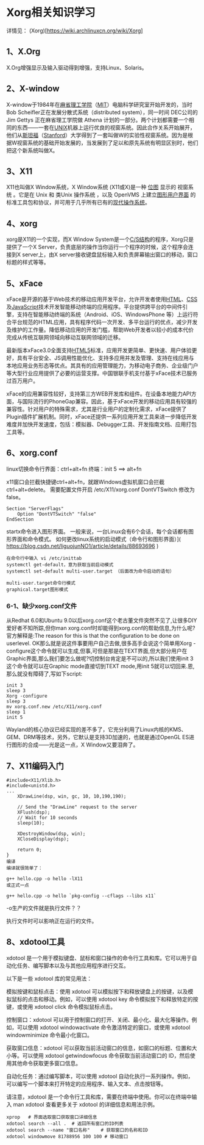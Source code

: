 # Xorg相关知识学习

详情见： (Xorg)[https://wiki.archlinuxcn.org/wiki/Xorg]

## 1、X.Org
X.Org增强显示及输入驱动得到增强，支持Linux、Solaris。

## 2、X-window
X-window于1984年在[麻省理工学院](https://baike.baidu.com/item/麻省理工学院)（[MIT](https://baike.baidu.com/item/MIT/31539)）电脑科学研究室开始开发的，当时Bob Scheifler正在发展分散式系统（distributed system），同一时间 DEC公司的 Jim Gettys 正在麻省理工学院做 Athena 计划的一部分。两个计划都需要一个相同的东西——一套在[UNIX](https://baike.baidu.com/item/UNIX/219943)机器上运行优良的视窗系统。因此合作关系开始展开，他们从[斯坦福](https://baike.baidu.com/item/斯坦福/3298)（[Stanford](https://baike.baidu.com/item/Stanford/8480101)）大学得到了一套叫做W的实验性视窗系统。因为是根据W视窗系统的基础开始发展的，当发展到了足以和原先系统有明显区别时，他们把这个新系统叫做X。

## 3、X11
X11也叫做X Window系统，X Window系统 (X11或X)是一种 [位图](https://baike.baidu.com/item/位图/1017781) 显示的 视窗系统 。它是在 Unix 和 类Unix 操作系统 ，以及 OpenVMS 上建立[图形用户界面](https://baike.baidu.com/item/图形用户界面/3352324) 的标准工具包和协议，并可用于几乎所有已有的[现代操作系统](https://baike.baidu.com/item/现代操作系统/7109908)。 

## 4、xorg
xorg是X11的一个实现，而X Window System是一个[C/S结构](https://baike.baidu.com/item/C%2FS结构/4868476)的程序，Xorg只是提供了一个X Server，负责底层的操作当你运行一个程序的时候，这个程序会连接到X server上，由X server接收键盘鼠标输入和负责屏幕输出窗口的移动，窗口标题的样式等等。

## 5、xFace
xFace是开源的基于Web技术的移动应用开发平台，允许开发者使用[HTML](https://baike.baidu.com/item/HTML)、[CSS](https://baike.baidu.com/item/CSS)及[JavaScript](https://baike.baidu.com/item/JavaScript)技术开发智能移动终端的应用程序。平台提供跨平台的中间件引擎，支持在智能移动终端的系统（Android、iOS、WindowsPhone 等）上运行符合平台规范的HTML应用，具有程序代码一次开发、多平台运行的优点，减少开发及维护的工作量。降低移动应用的开发门槛，帮助Web开发者以较小的成本代价完成从传统互联网领域向移动互联网领域的迁移。

最新版本xFace3.0全面支持[HTML5](https://baike.baidu.com/item/HTML5)标准，应用开发更简单、更快速、用户体验更好，具有平台安全、JS调用性能优化、支持多应用并发及管理、支持在线应用与本地应用业务形态等优点。其具有的应用管理能力，为移动电子商务、企业级门户等大型行业应用提供了必要的运营支撑。中国银联手机支付基于xFace技术已服务过百万用户。

xFace的应用兼容性较好，支持第三方WEB开发库和组件。在设备本地能力API方面，与国际流行的PhoneGap兼容。因此，基于xFace开发的移动应用具有较强的兼容性。针对用户的特殊需求，尤其是行业用户的定制化需求，xFace提供了Plugin插件扩展机制。同时，xFace还提供一系列应用开发工具来进一步降低开发难度并加快开发速度，包括：模拟器、Debugger工具、开发指南文档、应用打包工具等。

## 6、xorg.conf
linux切换命令行界面：ctrl+alt+fn
终端：init 5  ==>  alt+fn

x11窗口会拦截快捷键ctrl+alt+fn，就跟Windows虚拟机窗口会拦截ctrl+alt+delete。
需要配置文件开启 /etc/X11/xorg.conf DontVTSwitch 修改为 false。
```
Section "ServerFlags"
    Option "DontVTSwitch" "false"
EndSection
```

startx命令进入图形界面。
一般来说，一台Linux会有6个会话，每个会话都有图形界面和命令模式。
如何更改linux系统的启动模式（命令行和图形界面）]( https://blog.csdn.net/liguojunNO1/article/details/88693696 )
```
在命令行中输入 vi /etc/inittab
systemctl get-default，意为获取当前启动模式
systemctl set-default multi-user.target （后面改为命令启动的语句）

multi-user.target命令行模式
graphical.target图形模式
```

###  6-1、缺少xorg.conf文件
从Redhat 6.0和Ubuntu 9.0以后xorg.conf这个老古董文件突然不见了,让很多DIY爱好者不知所踪,但你man xorg.conf时却能得到xorg.conf的帮助信息,为什么呢?官方解释是:The reason for this is that the configuration to be done on userlevel. OK那么就是说这件事要用户自己去做,很多高手会说这个简单用Xorg -configure这个命令就可以生成,但事,可但是那是在TEXT界面,但大部分用户在Graphic界面,那么我们要怎么做呢?切控制台肯定是不可以的,所以我们使用init 3这个命令就可以在Graphic mode直接切到TEXT mode,用init 5就可以切回来.恩,那么就没有障碍了,写如下script:
```
init 3
sleep 3
Xorg -configure
sleep 3
mv xorg.conf.new /etc/X11/xorg.conf
sleep 1
init 5
```

Wayland的核心协议已经实现的差不多了，它充分利用了Linux内核的KMS、GEM、DRM等技术，另外，它默认是支持3D加速的，也就是通过OpenGL ES进行图形的合成——光是这一点，X Window又要泪奔了。

## 7、X11编码入门
```
#include<X11/Xlib.h>
#include<unistd.h>
...
    XDrawLine(dsp, win, gc, 10, 10,190,190);

    // Send the "DrawLine" request to the server
    XFlush(dsp);
    // Wait for 10 seconds
    sleep(10);

    XDestroyWindow(dsp, win);
    XCloseDisplay(dsp);

    return 0;
}
编译
编译就很简单了：

g++ hello.cpp -o hello -lX11
或正式一点

g++ hello.cpp -o hello `pkg-config --cflags --libs x11`
```
-o生产的文件就是执行文件？？

执行文件时可以影响正在运行的文件。

## 8、xdotool工具
xdotool 是一个用于模拟键盘、鼠标和窗口操作的命令行工具和库。它可以用于自动化任务、编写脚本以及与其他应用程序进行交互。

以下是一些 xdotool 库的常见用法：

模拟按键和鼠标点击：使用 xdotool 可以模拟按下和释放键盘上的按键，以及模拟鼠标的点击和移动。例如，可以使用 xdotool key 命令模拟按下和释放特定的按键，或使用 xdotool click 命令模拟鼠标点击。

控制窗口：xdotool 可以用于控制窗口的打开、关闭、最小化、最大化等操作。例如，可以使用 xdotool windowactivate 命令激活特定的窗口，或使用 xdotool windowminimize 命令最小化窗口。

获取窗口信息：xdotool 可以获取当前活动窗口的信息，如窗口的标题、位置和大小等。可以使用 xdotool getwindowfocus 命令获取当前活动窗口的 ID，然后使用其他命令获取更多窗口信息。

自动化任务：通过编写脚本，可以使用 xdotool 自动化执行一系列操作。例如，可以编写一个脚本来打开特定的应用程序、输入文本、点击按钮等。

请注意，xdotool 是一个命令行工具和库，需要在终端中使用。你可以在终端中输入 man xdotool 查看更多关于 xdotool 的详细信息和用法示例。
```
xprop   # 界面选取窗口获取窗口详细信息
xdotool search --all .  # 返回所有窗口的ID列表
xdotool search --name "窗口名称"    # 获取窗口的名称和ID
xdotool windowmove 81788956 100 100 # 移动窗口
```
